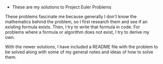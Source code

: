 * These are my solutions to Project Euler Problems

These problems fascinate me because generally I don't know the mathematics behind the problem, so I first research them and see if an existing formula exists. Then, I try to write that formula in code. For problems where a formula or algorithm does not exist, I try to derive my own.

With the newer solutions, I have included a README file with the problem to be solved along with some of my general notes and ideas of how to solve them. 

